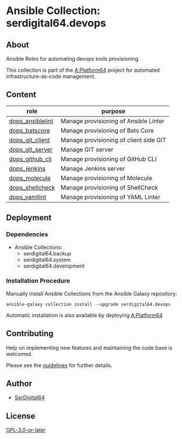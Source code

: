 # Ansible Collection: serdigital64.devops

## About

Ansible Roles for automating devops tools provisioning.

This collection is part of the [A:Platform64](https://github.com/serdigital64/aplatform64) project for automated infrastructure-as-code management.

## Content

| role                                                                                    | purpose                                |
| --------------------------------------------------------------------------------------- | -------------------------------------- |
| [dops_ansiblelint](https://aplatform64.readthedocs.io/en/latest/roles/dops_ansiblelint) | Manage provisioning of Ansible Linter  |
| [dops_batscore](https://aplatform64.readthedocs.io/en/latest/roles/dops_batscore)       | Manage provisioning of Bats Core       |
| [dops_git_client](https://aplatform64.readthedocs.io/en/latest/roles/dops_git_client)   | Manage provisioning of client side GIT |
| [dops_git_server](https://aplatform64.readthedocs.io/en/latest/roles/dops_git_server)   | Manage GIT server                      |
| [dops_github_cli](https://aplatform64.readthedocs.io/en/latest/roles/dops_github_cli)   | Manage provisioning of GitHub CLI      |
| [dops_jenkins](https://aplatform64.readthedocs.io/en/latest/roles/dops_jenkins)         | Manage Jenkins server                  |
| [dops_molecule](https://aplatform64.readthedocs.io/en/latest/roles/dops_molecule)       | Manage provisioning of Molecule        |
| [dops_shellcheck](https://aplatform64.readthedocs.io/en/latest/roles/dops_shellcheck)   | Manage provisioning of ShellCheck      |
| [dops_yamllint](https://aplatform64.readthedocs.io/en/latest/roles/dops_yamllint)       | Manage provisioning of YAML Linter     |

## Deployment

### Dependencies

- Ansible Collections:
  - serdigital64.backup
  - serdigital64.system
  - serdigital64.development

### Installation Procedure

Manually install Ansible Collections from the Ansible Galaxy repository:

```shell
ansible-galaxy collection install --upgrade serdigital64.devops
```

Automatic installation is also available by deploying [A:Platform64](https://aplatform64.readthedocs.io/en/latest/#deployment)

## Contributing

Help on implementing new features and maintaining the code base is welcomed.

Please see the [guidelines](https://aplatform64.readthedocs.io/en/latest/contributing/guidelines) for further details.

## Author

- [SerDigital64](https://serdigital64.github.io/)

## License

[GPL-3.0-or-later](https://www.gnu.org/licenses/gpl-3.0.txt)
